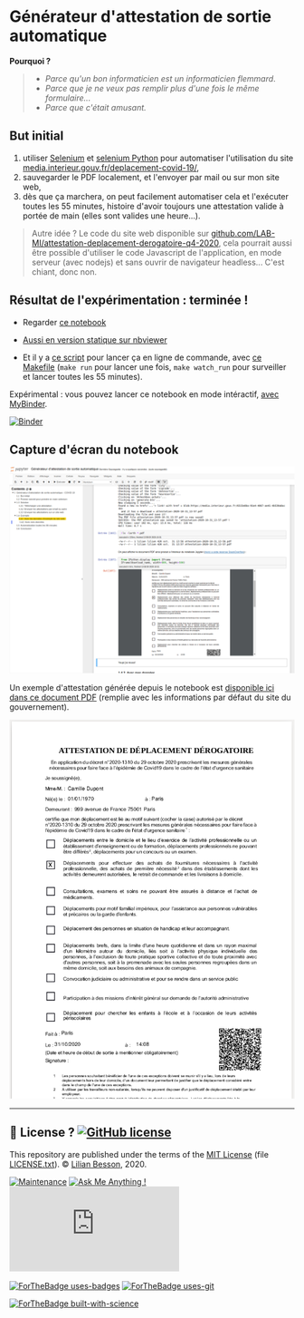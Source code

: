# Générateur d'attestation de sortie automatique

**Pourquoi ?**

> - *Parce qu'un bon informaticien est un informaticien flemmard*.
> - *Parce que je ne veux pas remplir plus d'une fois le même formulaire...*
> - *Parce que c'était amusant.*


## But initial

1. utiliser [Selenium](https://www.selenium.dev/) et [selenium Python](https://selenium-python.readthedocs.io/installation.html) pour automatiser l'utilisation du site [media.interieur.gouv.fr/deplacement-covid-19/](https://media.interieur.gouv.fr/deplacement-covid-19/),
2. sauvegarder le PDF localement, et l'envoyer par mail ou sur mon site web,
3. dès que ça marchera, on peut facilement automatiser cela et l'exécuter toutes les 55 minutes, histoire d'avoir toujours une attestation valide à portée de main (elles sont valides une heure...).

> Autre idée ? Le code du site web disponible sur [github.com/LAB-MI/attestation-deplacement-derogatoire-q4-2020](https://github.com/LAB-MI/attestation-deplacement-derogatoire-q4-2020), cela pourrait aussi être possible d'utiliser le code Javascript de l'application, en mode serveur (avec nodejs) et sans ouvrir de navigateur headless... C'est chiant, donc non.

## Résultat de l'expérimentation : terminée !

- Regarder [ce notebook](G%C3%A9n%C3%A9rateur%20d'attestation%20de%20sortie%20automatique.ipynb)
- [Aussi en version statique sur nbviewer](https://nbviewer.jupyter.org/github/Naereen/Generateur-attestation-de-sortie-automatique-COVID-19-confinement-en-France/blob/main/G%C3%A9n%C3%A9rateur%20d%27attestation%20de%20sortie%20automatique.ipynb)

- Et il y a [ce script](generateur_attestation_sortie_automatique.py) pour lancer ça en ligne de commande, avec [ce Makefile](Makefile) (`make run` pour lancer une fois, `make watch_run` pour surveiller et lancer toutes les 55 minutes).

Expérimental : vous pouvez lancer ce notebook en mode intéractif, [avec MyBinder](https://mybinder.org/v2/gh/Naereen/Generateur-attestation-de-sortie-automatique-COVID-19-confinement-en-France/HEAD?filepath=G%25C3%25A9n%25C3%25A9rateur%2520d'attestation%2520de%2520sortie%2520automatique.ipynb).

[![Binder](https://mybinder.org/badge_logo.svg)](https://mybinder.org/v2/gh/Naereen/Generateur-attestation-de-sortie-automatique-COVID-19-confinement-en-France/HEAD?filepath=G%25C3%25A9n%25C3%25A9rateur%2520d'attestation%2520de%2520sortie%2520automatique.ipynb)


## Capture d'écran du notebook

![capture d'écran du notebook](screenshots/screenshot1.png)

Un exemple d'attestation générée depuis le notebook est [disponible ici dans ce document PDF](exemple_attestation.pdf) (remplie avec les informations par défaut du site du gouvernement).

![capture d'écran de l'attestation](screenshots/screenshot2.png)

---

## :scroll: License ? [![GitHub license](https://img.shields.io/github/license/Naereen/notebooks.svg)](https://github.com/Naereen/notebooks/blob/master/LICENSE)
This repository are published under the terms of the [MIT License](https://lbesson.mit-license.org/) (file [LICENSE.txt](LICENSE.txt)).
© [Lilian Besson](https://GitHub.com/Naereen), 2020.

[![Maintenance](https://img.shields.io/badge/Maintained%3F-yes-green.svg)](https://GitHub.com/Naereen/notebooks/graphs/commit-activity)
[![Ask Me Anything !](https://img.shields.io/badge/Ask%20me-anything-1abc9c.svg)](https://GitHub.com/Naereen/ama)
[![Analytics](https://ga-beacon.appspot.com/UA-38514290-17/github.com/Naereen/notebooks/README.md?pixel)](https://GitHub.com/Naereen/notebooks/)

[![ForTheBadge uses-badges](http://ForTheBadge.com/images/badges/uses-badges.svg)](http://ForTheBadge.com)
[![ForTheBadge uses-git](http://ForTheBadge.com/images/badges/uses-git.svg)](https://GitHub.com/)

[![ForTheBadge built-with-science](http://ForTheBadge.com/images/badges/built-with-science.svg)](https://GitHub.com/Naereen/)
